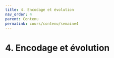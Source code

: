 ```yaml
---
title: 4. Encodage et évolution
nav_order: 4
parent: Contenu
permalink: cours/contenu/semaine4
---
```


# 4. Encodage et évolution